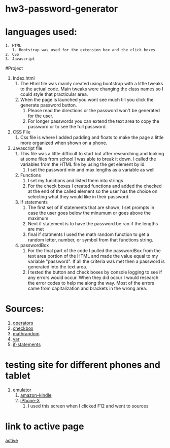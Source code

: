 # hw3-password-generator

# languages used:
    1. HTML
       1. Bootstrap was used for the extension box and the click boxes
    2. CSS
    3. Javascript

#Project
1. Index.html
   1. The Html file was mainly created using bootstrap with a little tweaks to the actual code. Main tweaks were changing the class names so I could style that practicular area.
   2. When the page is launched you wont see much till you click the generate password button.
      1. Please read the directions or the password won't be generated for the user.
      2. For longer passwords you can extend the text area to copy the password or to see the full password.
2. CSS File
   1. Css file is where I added padding and floats to make the page a little more organized when shown on a phone.
3. Javascript file
   1. This file was a little difficult to start but after researching and looking at some files from school I was able to break it down. I called the variables from the HTML file by using the get element by id.
      1. I set the password min and max lengths as a variable as well
   2. Functions
      1. I set my functions and listed them into strings
      2. For the check boxes I created functions and added the checked at the end of the called element so the user has the choice on selecting what they would like in their password.
   3. If statements
      1. The first set of if statements that are shown, I set prompts in case the user goes below the minumum or goes above the maximum
      2. Next if statement is to have the password be ran if the lengths are met
      3. final if statments I used the math random function to get a random letter, number, or symbol from that functions string.
   4. passwordBox
      1. For the final part of the code I pulled the passwordBox from the text area portion of the HTML and made the value equal to my variable "password". If all the criteria was met then a password is generated into the text area.
      2. I tested the button and check boxes by console logging to see if any errors would occur. When they did occur I would research the error codes to help me along the way. Most of the errors came from capitalization and brackets in the wrong area. 

# Sources:
1. [operators](https://www.w3schools.com/js/js_comparisons.asp) 
2. [checkbox](https://www.w3schools.com/jsrefprop_checkbox_checkedasp)
3. [mathrandom](https://developer.mozilla.org/en-US/docs/Web/JavaScript/Reference/Global_Objects/Math/random)
4. [var](https://codeburst.io/difference-between-var-let-and-const-in-javascript-fbce2fba7b4)
5. [if-statements](https://www.w3schools.com/jsref/jsref_if.asp)

# testing site for different phones and tablet
1. [emulator](http://www.viewportemulator.com/)
   1. [amazon-kindle](http://www.viewportemulator.com/devices/amazon/kindle-fire-hdx-8.9-3rd-generation/?url=https%3A%2F%2Fclintrizzo.github.io%2Fhw3-password-generator%2F&orientation=landscape) 
   2. [iPhone-X](file:///C:/Users/maxev/OneDrive/Desktop/homework/hw3-password-generator/index.html#)
      1. I used this screen when I clicked F12 and went to sources


# link to active page
[active](https://clintrizzo.github.io/hw3-password-generator/.)

